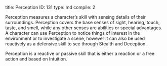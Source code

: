 title:          Perception
ID:             131
type:           md
compile:        2


Perception measures a character’s skill with sensing details of their surroundings. Perception covers the base senses of sight, hearing, touch, taste, and smell, while any other senses are abilities or special advantages. A character can use Perception to notice things of interest in the environment or to investigate a scene, however it can also be used reactively as a defensive skill to see through Stealth and Deception.

Perception is a reactive or passive skill that is either a reaction or a free action and based on Intuition.